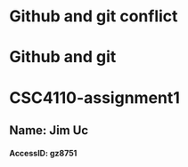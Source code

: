 # Github and git conflict 
# Github and git 
# CSC4110-assignment1
## Name: Jim Uc
#### AccessID: gz8751

